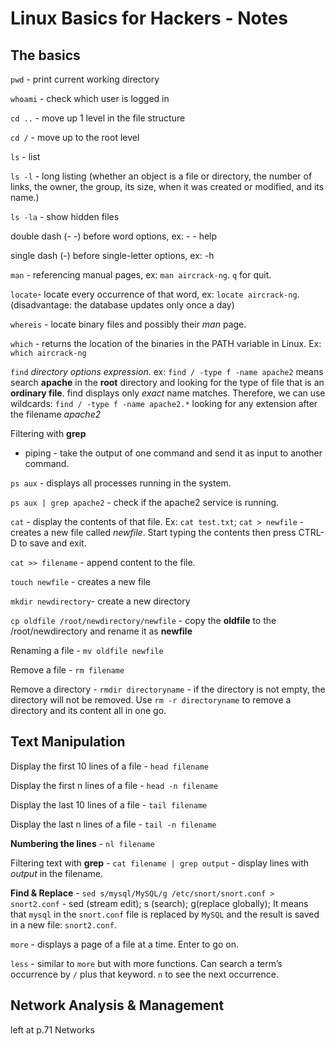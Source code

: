 # Linux Basics for Hackers - Notes

## The basics

`pwd` - print current working directory

`whoami` - check which user is logged in

`cd ..` - move up 1 level in the file structure

`cd /`  - move up to the root level

`ls` - list

`ls -l` - long listing (whether an object is a file or directory, the number of links, the
owner, the group, its size, when it was created or modified, and its name.)

`ls -la` - show hidden files

double dash (- -) before word options, ex: - - help

single dash (-) before single-letter options, ex: -h

`man` - referencing manual pages, ex: `man aircrack-ng`. `q` for quit.

`locate`- locate every occurrence of that word, ex: `locate aircrack-ng`. (disadvantage: the database updates only once a day)

`whereis` - locate binary files and possibly their *man* page.

`which` - returns the location of the binaries in the PATH variable in Linux. Ex: `which aircrack-ng`

`find` *directory options expression*. ex: `find / -type f -name apache2` means search **apache** in the **root** directory and looking for the type of file that is an **ordinary file**. find displays only *exact* name matches. Therefore, we can use wildcards: `find / -type f -name apache2.*` looking for any extension after the filename *apache2*

Filtering with **grep**

- piping - take the output of one command and send it as input to another command.

`ps aux` - displays all processes running in the system.

`ps aux | grep apache2` - check if the apache2 service is running.

`cat` - display the contents of that file. Ex: `cat test.txt`; `cat > newfile` - creates a new file called *newfile*. Start typing the contents then press CTRL-D to save and exit.

`cat >> filename` - append content to the file.

`touch newfile` - creates a new file

`mkdir newdirectory`- create a new directory

`cp oldfile /root/newdirectory/newfile` - copy the **oldfile** to the /root/newdirectory and rename it as **newfile**

Renaming a file - `mv oldfile newfile`

Remove a file - `rm filename`

Remove a directory - `rmdir directoryname` - if the directory is not empty, the directory will not be removed. Use `rm -r directoryname` to remove a directory and its content all in one go.

## Text Manipulation

Display the first 10 lines of a file - `head filename`

Display the first n lines of a file - `head -n filename`

Display the last 10 lines of a file - `tail filename`

Display the last n lines of a file - `tail -n filename`

**Numbering the lines** - `nl filename`

Filtering text with **grep** - `cat filename | grep output` - display lines with *output* in the filename.

**Find & Replace** - `sed s/mysql/MySQL/g /etc/snort/snort.conf > snort2.conf` - sed (stream edit); s (search); g(replace globally); It means that `mysql` in the `snort.conf` file is replaced by `MySQL` and the result is saved in a new file: `snort2.conf`.

`more` - displays a page of a file at a time. Enter to go on.

`less` - similar to `more` but with more functions. Can search a term’s occurrence by  `/` plus that keyword. `n` to see the next occurrence.

## Network Analysis & Management

left at p.71 Networks

